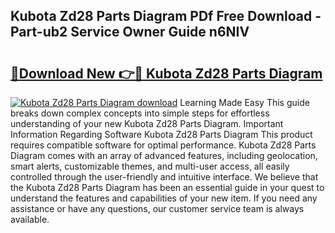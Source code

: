 ## Kubota Zd28 Parts Diagram PDf Free Download - Part-ub2 Service Owner Guide n6NIV

# <h2><a href="http://dfmzkv.blite.top/?on=Kubota+Zd28+Parts+Diagram">🔗Download New 👉🔴 Kubota Zd28 Parts Diagram</a></h2>

[![Kubota Zd28 Parts Diagram download](https://i.imgur.com/lujVjoI.png)](http://dfmzkv.blite.top/?on=Kubota+Zd28+Parts+Diagram)
Learning Made Easy This guide breaks down complex concepts into simple steps for effortless understanding of your new Kubota Zd28 Parts Diagram. Important Information Regarding Software Kubota Zd28 Parts Diagram This product requires compatible software for optimal performance. Kubota Zd28 Parts Diagram comes with an array of advanced features, including geolocation, smart alerts, customizable themes, and multi-user access, all easily controlled through the user-friendly and intuitive interface. We believe that the Kubota Zd28 Parts Diagram has been an essential guide in your quest to understand the features and capabilities of your new item. If you need any assistance or have any questions, our customer service team is always available.

